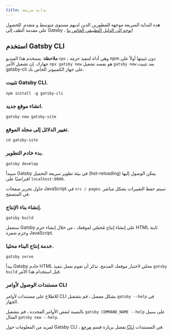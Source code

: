 ```yaml
---
title: بداية سريعة
---
```


هذه البداية السريعة موجهة للمطورين الذين لديهم مستوى متوسط و متقدم. للحصول على مقدمة ألطف إلى Gatsby ، [توجه إلى الدليل التطبيقي الخاص بنا](/tutorial/)!

## استخدم Gatsby CLI

<EggheadEmbed
  lessonLink="https://egghead.io/lessons/gatsby-quick-start-with-gatsby-create-develop-and-build-gatsby-sites-from-the-command-line"
  lessonTitle="Quick Start with Gatsby: Create, Develop, and Build Gatsby Sites From the Command Line"
/>

**ملاحظة**: يستخدم هذا الفيديو `npx` ، وهي أداة لتنفيذ حزمة npm دون تثبيتها أولاً على جهازك. إن تشغيل الأمر `npx gatsby new` هو نفسه تشغيل `gatsby new` بعد تثبيت gatsby-cli على جهاز الكمبيوتر الخاص بك.

### تثبيت Gatsby CLI.

```shell
npm install -g gatsby-cli
```

### انشاء موقع جديد.

```shell
gatsby new gatsby-site
```

### تغيير الدلائل إلى مجلد الموقع.

```shell
cd gatsby-site
```

### بدء خادم التطوير.

```shell
gatsby develop
```

سيبدأ Gatsby في بيئة تطوير سريعة التحميل (hot-reloading) يمكن الوصول إليها افتراضيًا على `localhost:8000`.

حاول تحرير صفحات JavaScript في `src / pages`. سيتم حفظ التغييرات بشكل مباشر في المتصفح.

### إنشاء بناء الإنتاج.

```shell
gatsby build
```

ستعمل Gatsby على إنشاء إنتاج مُحسّن لموقعك ، من خلال إنشاء حزم HTML ثابتة وحزم شفرة JavaScript.

### خدمة إنتاج البناء محليا.

```shell
gatsby serve
```

يبدأ Gatsby خادم HTML محلي لاختبار موقعك المدمج. تذكر أن تقوم بعمل تنفيذ `gatsby build` قبل استخدام هذا الأمر.

### مستندات الوصول لأوامر CLI

للاطلاع على مستندات لأوامر CLI بشكل مفصل ، قم بتشغيل `gatsby --help` في الجهاز.

بالنسبة لبعض الأوامر المحددة ، قم بتشغيل `gatsby COMMAND_NAME --help` على سبيل المثال `gatsby new --help`.

لمزيد من المعلومات حول Gatsby CLI ، تفضل بزيارة قسم [مرجع CLI](/docs/gatsby-cli/) في المستندات.
